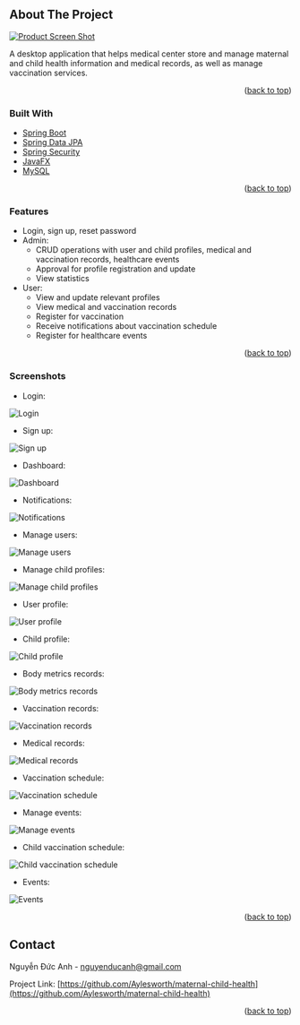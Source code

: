 <a name="readme-top"></a>

<!-- [![Contributors][contributors-shield]][contributors-url]
[![Forks][forks-shield]][forks-url]
[![Stargazers][stars-shield]][stars-url]
[![Issues][issues-shield]][issues-url]
[![LinkedIn][linkedin-shield]][linkedin-url] -->

<!-- PROJECT LOGO -->
<!-- <br />
<div align="center">
  <a href="https://github.com/Aylesworth/maternal-child-health">
    <img src="logo.png" alt="Logo" width="80">
  </a>

  <h3 align="center">Maternal & Child Health Management System</h3>

  <p align="center">
    <a href="https://github.com/Aylesworth/maternal-child-health/tree/master/screenshots">View Screenshots</a>
    ·
    <a href="https://github.com/Aylesworth/maternal-child-health/issues">Report Bug</a>
    ·
    <a href="https://github.com/Aylesworth/maternal-child-health/issues">Request Feature</a>
  </p>
</div> -->

<!-- ABOUT THE PROJECT -->
## About The Project

[![Product Screen Shot](https://github.com/Aylesworth/maternal-child-health/blob/master/screenshots/dashboard.jpg?raw=true)](https://github.com/Aylesworth/maternal-child-health/)

A desktop application that helps medical center store and manage maternal and child health information and medical records, as well as manage vaccination services.

<p align="right">(<a href="#readme-top">back to top</a>)</p>

### Built With

* [Spring Boot](https://spring.io/projects/spring-boot)
* [Spring Data JPA](https://spring.io/projects/spring-data-jpa)
* [Spring Security](https://spring.io/projects/spring-security)
* [JavaFX](https://openjfx.io/)
* [MySQL](https://www.mysql.com/)

<p align="right">(<a href="#readme-top">back to top</a>)</p>

### Features

* Login, sign up, reset password
* Admin:
	* CRUD operations with user and child profiles, medical and vaccination records, healthcare events
	* Approval for profile registration and update
	* View statistics
* User:
	* View and update relevant profiles
	* View medical and vaccination records
	* Register for vaccination
	* Receive notifications about vaccination schedule
	* Register for healthcare events

<p align="right">(<a href="#readme-top">back to top</a>)</p>

### Screenshots

* Login:

![Login](https://github.com/Aylesworth/maternal-child-health/blob/master/screenshots/login.jpg?raw=true)

* Sign up:

![Sign up](https://github.com/Aylesworth/maternal-child-health/blob/master/screenshots/sign-up.jpg?raw=true)

* Dashboard:

![Dashboard](https://github.com/Aylesworth/maternal-child-health/blob/master/screenshots/dashboard.jpg?raw=true)

* Notifications:

![Notifications](https://github.com/Aylesworth/maternal-child-health/blob/master/screenshots/notifications.jpg?raw=true)

* Manage users:

![Manage users](https://github.com/Aylesworth/maternal-child-health/blob/master/screenshots/manage-users.jpg?raw=true)

* Manage child profiles:

![Manage child profiles](https://github.com/Aylesworth/maternal-child-health/blob/master/screenshots/manage-children.jpg?raw=true)

* User profile:

![User profile](https://github.com/Aylesworth/maternal-child-health/blob/master/screenshots/user-profile.jpg?raw=true)

* Child profile:

![Child profile](https://github.com/Aylesworth/maternal-child-health/blob/master/screenshots/child-profile.jpg?raw=true)

* Body metrics records:

![Body metrics records](https://github.com/Aylesworth/maternal-child-health/blob/master/screenshots/body-metrics.jpg?raw=true)

* Vaccination records:

![Vaccination records](https://github.com/Aylesworth/maternal-child-health/blob/master/screenshots/injection-records.jpg?raw=true)

* Medical records:

![Medical records](https://github.com/Aylesworth/maternal-child-health/blob/master/screenshots/examination-records.jpg?raw=true)

* Vaccination schedule:

![Vaccination schedule](https://github.com/Aylesworth/maternal-child-health/blob/master/screenshots/vaccination-schedule.jpg?raw=true)

* Manage events:

![Manage events](https://github.com/Aylesworth/maternal-child-health/blob/master/screenshots/manage-events.jpg?raw=true)

* Child vaccination schedule:

![Child vaccination schedule](https://github.com/Aylesworth/maternal-child-health/blob/master/screenshots/child-vaccination-schedule.jpg?raw=true)

* Events:

![Events](https://github.com/Aylesworth/maternal-child-health/blob/master/screenshots/events.jpg?raw=true)

<p align="right">(<a href="#readme-top">back to top</a>)</p>

<!-- CONTACT -->
## Contact

Nguyễn Đức Anh - nguyenducanh@gmail.com

Project Link: [https://github.com/Aylesworth/maternal-child-health](https://github.com/Aylesworth/maternal-child-health)

<p align="right">(<a href="#readme-top">back to top</a>)</p>


<!-- MARKDOWN LINKS & IMAGES -->
<!-- https://www.markdownguide.org/basic-syntax/#reference-style-links -->
[contributors-shield]: https://img.shields.io/github/contributors/othneildrew/Best-README-Template.svg?style=for-the-badge
[contributors-url]: https://github.com/Aylesworth/maternal-child-health/graphs/contributors
[forks-shield]: https://img.shields.io/github/forks/othneildrew/Best-README-Template.svg?style=for-the-badge
[forks-url]: https://github.com/Aylesworth/maternal-child-health/network/members
[stars-shield]: https://img.shields.io/github/stars/othneildrew/Best-README-Template.svg?style=for-the-badge
[stars-url]: https://github.com/Aylesworth/maternal-child-health/stargazers
[issues-shield]: https://img.shields.io/github/issues/othneildrew/Best-README-Template.svg?style=for-the-badge
[issues-url]: https://github.com/Aylesworth/maternal-child-health/issues
[linkedin-shield]: https://img.shields.io/badge/-LinkedIn-black.svg?style=for-the-badge&logo=linkedin&colorB=555
[linkedin-url]: https://www.linkedin.com/in/duc-anh-nguyen-a47522218/
